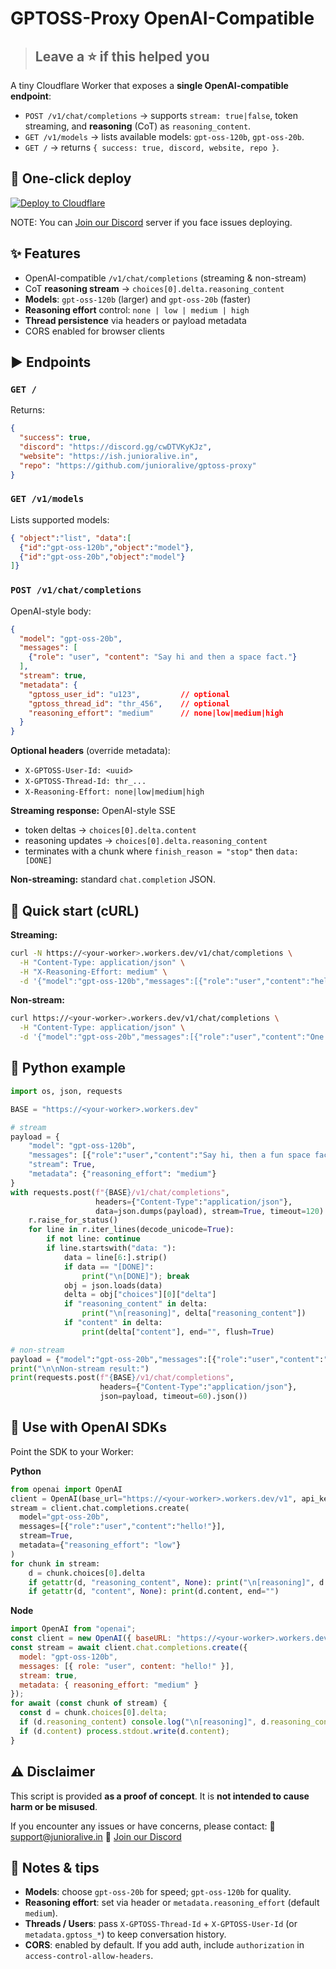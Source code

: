 # GPTOSS-Proxy OpenAI-Compatible

> ## Leave a ⭐ if this helped you

A tiny Cloudflare Worker that exposes a **single OpenAI-compatible endpoint**:

* `POST /v1/chat/completions` → supports `stream: true|false`, token streaming, and **reasoning** (CoT) as `reasoning_content`.
* `GET /v1/models` → lists available models: `gpt-oss-120b`, `gpt-oss-20b`.
* `GET /` → returns `{ success: true, discord, website, repo }`.

## 🚀 One-click deploy

[![Deploy to Cloudflare](https://deploy.workers.cloudflare.com/button)](https://deploy.workers.cloudflare.com/?url=https://github.com/junioralive/gptoss-proxy)

NOTE: You can [Join our Discord](https://discord.gg/cwDTVKyKJz) server if you face issues deploying.

## ✨ Features

* OpenAI-compatible `/v1/chat/completions` (streaming & non-stream)
* CoT **reasoning stream** → `choices[0].delta.reasoning_content`
* **Models**: `gpt-oss-120b` (larger) and `gpt-oss-20b` (faster)
* **Reasoning effort** control: `none | low | medium | high`
* **Thread persistence** via headers or payload metadata
* CORS enabled for browser clients

## ▶️ Endpoints

### `GET /`

Returns:

```json
{
  "success": true,
  "discord": "https://discord.gg/cwDTVKyKJz",
  "website": "https://ish.junioralive.in",
  "repo": "https://github.com/junioralive/gptoss-proxy"
}
```

### `GET /v1/models`

Lists supported models:

```json
{ "object":"list", "data":[
  {"id":"gpt-oss-120b","object":"model"},
  {"id":"gpt-oss-20b","object":"model"}
]}
```

### `POST /v1/chat/completions`

OpenAI-style body:

```json
{
  "model": "gpt-oss-20b",
  "messages": [
    {"role": "user", "content": "Say hi and then a space fact."}
  ],
  "stream": true,
  "metadata": {
    "gptoss_user_id": "u123",         // optional
    "gptoss_thread_id": "thr_456",    // optional
    "reasoning_effort": "medium"      // none|low|medium|high
  }
}
```

**Optional headers** (override metadata):

* `X-GPTOSS-User-Id: <uuid>`
* `X-GPTOSS-Thread-Id: thr_...`
* `X-Reasoning-Effort: none|low|medium|high`

**Streaming response:** OpenAI-style SSE

* token deltas → `choices[0].delta.content`
* reasoning updates → `choices[0].delta.reasoning_content`
* terminates with a chunk where `finish_reason = "stop"` then `data: [DONE]`

**Non-streaming:** standard `chat.completion` JSON.

## 🧪 Quick start (cURL)

**Streaming:**

```bash
curl -N https://<your-worker>.workers.dev/v1/chat/completions \
  -H "Content-Type: application/json" \
  -H "X-Reasoning-Effort: medium" \
  -d '{"model":"gpt-oss-120b","messages":[{"role":"user","content":"hello!"}],"stream":true}'
```

**Non-stream:**

```bash
curl https://<your-worker>.workers.dev/v1/chat/completions \
  -H "Content-Type: application/json" \
  -d '{"model":"gpt-oss-20b","messages":[{"role":"user","content":"One short sentence."}],"stream":false}'
```

## 🐍 Python example

```python
import os, json, requests

BASE = "https://<your-worker>.workers.dev"

# stream
payload = {
    "model": "gpt-oss-120b",
    "messages": [{"role":"user","content":"Say hi, then a fun space fact."}],
    "stream": True,
    "metadata": {"reasoning_effort": "medium"}
}
with requests.post(f"{BASE}/v1/chat/completions",
                   headers={"Content-Type":"application/json"},
                   data=json.dumps(payload), stream=True, timeout=120) as r:
    r.raise_for_status()
    for line in r.iter_lines(decode_unicode=True):
        if not line: continue
        if line.startswith("data: "):
            data = line[6:].strip()
            if data == "[DONE]":
                print("\n[DONE]"); break
            obj = json.loads(data)
            delta = obj["choices"][0]["delta"]
            if "reasoning_content" in delta:
                print("\n[reasoning]", delta["reasoning_content"])
            if "content" in delta:
                print(delta["content"], end="", flush=True)

# non-stream
payload = {"model":"gpt-oss-20b","messages":[{"role":"user","content":"Now reply in one short sentence."}],"stream":False}
print("\n\nNon-stream result:")
print(requests.post(f"{BASE}/v1/chat/completions",
                    headers={"Content-Type":"application/json"},
                    json=payload, timeout=60).json())
```

## 🤝 Use with OpenAI SDKs

Point the SDK to your Worker:

**Python**

```python
from openai import OpenAI
client = OpenAI(base_url="https://<your-worker>.workers.dev/v1", api_key="dummy")
stream = client.chat.completions.create(
  model="gpt-oss-20b",
  messages=[{"role":"user","content":"hello!"}],
  stream=True,
  metadata={"reasoning_effort": "low"}
)
for chunk in stream:
    d = chunk.choices[0].delta
    if getattr(d, "reasoning_content", None): print("\n[reasoning]", d.reasoning_content)
    if getattr(d, "content", None): print(d.content, end="")
```

**Node**

```js
import OpenAI from "openai";
const client = new OpenAI({ baseURL: "https://<your-worker>.workers.dev/v1", apiKey: "dummy" });
const stream = await client.chat.completions.create({
  model: "gpt-oss-120b",
  messages: [{ role: "user", content: "hello!" }],
  stream: true,
  metadata: { reasoning_effort: "medium" }
});
for await (const chunk of stream) {
  const d = chunk.choices[0].delta;
  if (d.reasoning_content) console.log("\n[reasoning]", d.reasoning_content);
  if (d.content) process.stdout.write(d.content);
}
```

## ⚠️ Disclaimer

This script is provided **as a proof of concept**.
It is **not intended to cause harm or be misused**.

If you encounter any issues or have concerns, please contact:
📧 [support@junioralive.in](mailto:support@junioralive.in)
💬 [Join our Discord](https://discord.gg/cwDTVKyKJz)

## 🔧 Notes & tips

* **Models**: choose `gpt-oss-20b` for speed; `gpt-oss-120b` for quality.
* **Reasoning effort**: set via header or `metadata.reasoning_effort` (default `medium`).
* **Threads / Users**: pass `X-GPTOSS-Thread-Id` + `X-GPTOSS-User-Id` (or `metadata.gptoss_*`) to keep conversation history.
* **CORS**: enabled by default. If you add auth, include `authorization` in `access-control-allow-headers`.
